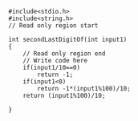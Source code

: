 	#include<stdio.h>
	#include<string.h>
	// Read only region start

	int secondLastDigitOf(int input1)
	{
	    // Read only region end
		// Write code here
		if(input1/10==0)
			return -1;
		if(input1<0)
			return -1*(input1%100)/10;
		return (input1%100)/10;

	}
